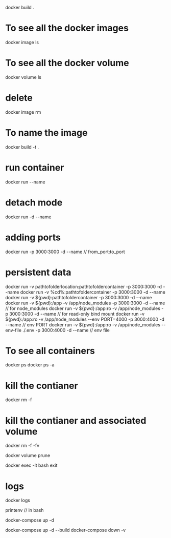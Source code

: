 docker build .

# To see all the docker images
docker image ls
# To see all the docker volume
docker volume ls

# delete 
docker image rm <image-id>

# To name the image
docker build -t <image-name> .

# run container
docker run --name <container-name> <iamge-name>

# detach mode
docker run -d --name <container-name> <iamge-name>

# adding ports
docker run -p 3000:3000 -d --name <container-name> <iamge-name>
// from_port:to_port

# persistent data
docker run -v pathtofolderlocation:pathtofoldercontainer -p 3000:3000 -d --name <container-name> <iamge-name>
docker run -v %cd%:pathtofoldercontainer -p 3000:3000 -d --name <container-name> <iamge-name>
docker run -v ${pwd}:pathtofoldercontainer -p 3000:3000 -d --name <container-name> <iamge-name>
docker run -v ${pwd}:/app -v /app/node_modules -p 3000:3000 -d --name <container-name> <iamge-name> // for node_modules
docker run -v ${pwd}:/app:ro -v /app/node_modules -p 3000:3000 -d --name <container-name> <iamge-name> // for read-only bind mount
docker run -v ${pwd}:/app:ro -v /app/node_modules --env PORT=4000 -p 3000:4000 -d --name <container-name> <iamge-name> // env PORT
docker run -v ${pwd}:/app:ro -v /app/node_modules --env-file ./.env -p 3000:4000 -d --name <container-name> <iamge-name> // env file

# To see all containers
docker ps
docker ps -a

# kill the contianer
docker rm <container-name> -f
# kill the contianer and associated volume
docker rm <container-name> -f -fv

docker volume prune

docker exec -it <container-name> bash
exit

# logs
docker logs <container-name>

printenv // in bash

<!-- build using docker-compose -->
docker-compose up -d
<!-- build image before building containers -->
docker-compose up -d --build
docker-compose down -v